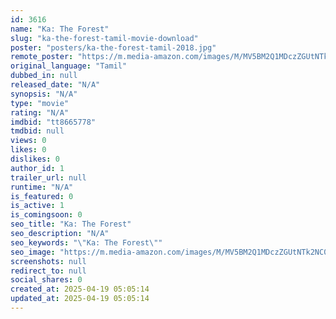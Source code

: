 ```yaml
---
id: 3616
name: "Ka: The Forest"
slug: "ka-the-forest-tamil-movie-download"
poster: "posters/ka-the-forest-tamil-2018.jpg"
remote_poster: "https://m.media-amazon.com/images/M/MV5BM2Q1MDczZGUtNTk2NC00NDhhLWJiN2QtNWY0NjBlYTczYmM4XkEyXkFqcGdeQXVyNjQxNDg4OTM@._V1_SX300.jpg"
original_language: "Tamil"
dubbed_in: null
released_date: "N/A"
synopsis: "N/A"
type: "movie"
rating: "N/A"
imdbid: "tt8665778"
tmdbid: null
views: 0
likes: 0
dislikes: 0
author_id: 1
trailer_url: null
runtime: "N/A"
is_featured: 0
is_active: 1
is_comingsoon: 0
seo_title: "Ka: The Forest"
seo_description: "N/A"
seo_keywords: "\"Ka: The Forest\""
seo_image: "https://m.media-amazon.com/images/M/MV5BM2Q1MDczZGUtNTk2NC00NDhhLWJiN2QtNWY0NjBlYTczYmM4XkEyXkFqcGdeQXVyNjQxNDg4OTM@._V1_SX300.jpg"
screenshots: null
redirect_to: null
social_shares: 0
created_at: 2025-04-19 05:05:14
updated_at: 2025-04-19 05:05:14
---
```


